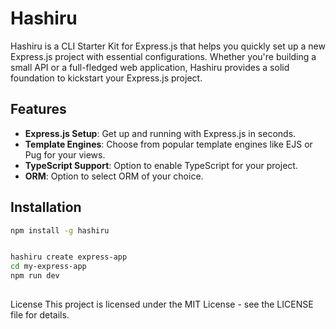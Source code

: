 # Hashiru

Hashiru is a CLI Starter Kit for Express.js that helps you quickly set up a new Express.js project with essential configurations. Whether you're building a small API or a full-fledged web application, Hashiru provides a solid foundation to kickstart your Express.js project.

## Features

- **Express.js Setup**: Get up and running with Express.js in seconds.
- **Template Engines**: Choose from popular template engines like EJS or Pug for your views.
- **TypeScript Support**: Option to enable TypeScript for your project.
- **ORM**: Option to select ORM of your choice.

## Installation

```bash
npm install -g hashiru

```

```bash

hashiru create express-app
cd my-express-app
npm run dev

```

##

License
This project is licensed under the MIT License - see the LICENSE file for details.